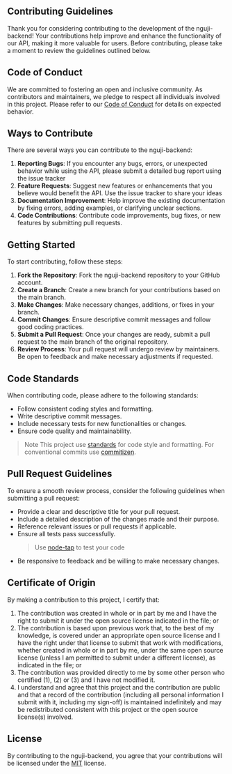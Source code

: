 ## Contributing Guidelines

Thank you for considering contributing to the development of the nguji-backend!
Your contributions help improve and enhance the functionality of our API, making it more valuable for users.
Before contributing, please take a moment to review the guidelines outlined below.

## Code of Conduct

We are committed to fostering an open and inclusive community.
As contributors and maintainers, we pledge to respect all individuals involved in this project.
Please refer to our [Code of Conduct](https://github.com/ngujio/nguji-backend/blob/main/CODE_OF_CONDUCT.md) for details on expected behavior.

## Ways to Contribute

There are several ways you can contribute to the nguji-backend:

1. **Reporting Bugs**: If you encounter any bugs, errors, or unexpected behavior while using the API, please submit a detailed bug report using the issue tracker
2. **Feature Requests**: Suggest new features or enhancements that you believe would benefit the API. Use the issue tracker to share your ideas
3. **Documentation Improvement**: Help improve the existing documentation by fixing errors, adding examples, or clarifying unclear sections.
4. **Code Contributions**: Contribute code improvements, bug fixes, or new features by submitting pull requests.

## Getting Started

To start contributing, follow these steps:

1. **Fork the Repository**: Fork the nguji-backend repository to your GitHub account.
2. **Create a Branch**: Create a new branch for your contributions based on the main branch.
3. **Make Changes**: Make necessary changes, additions, or fixes in your branch.
4. **Commit Changes**: Ensure descriptive commit messages and follow good coding practices.
5. **Submit a Pull Request**: Once your changes are ready, submit a pull request to the main branch of the original repository.
6. **Review Process**: Your pull request will undergo review by maintainers. Be open to feedback and make necessary adjustments if requested.

## Code Standards

When contributing code, please adhere to the following standards:

- Follow consistent coding styles and formatting.
- Write descriptive commit messages.
- Include necessary tests for new functionalities or changes.
- Ensure code quality and maintainability.

> Note
> This project use [standards](https://www.npmjs.com/package/standard) for code style and formatting.
> For conventional commits use [commitizen]().

## Pull Request Guidelines

To ensure a smooth review process, consider the following guidelines when submitting a pull request:

- Provide a clear and descriptive title for your pull request.
- Include a detailed description of the changes made and their purpose.
- Reference relevant issues or pull requests if applicable.
- Ensure all tests pass successfully.
  > Use [node-tap](https://node-tap.org/basics/#installing-tap) to test your code
- Be responsive to feedback and be willing to make necessary changes.

## Certificate of Origin

By making a contribution to this project, I certify that:

1.  The contribution was created in whole or in part by me and I have the right to submit it under the open source license indicated in the file; or
2.  The contribution is based upon previous work that, to the best of my knowledge, is covered under an appropriate open source license and I have the right under that license to submit that work with modifications, whether created in whole or in part by me, under the same open source license (unless I am permitted to submit under a different license), as indicated in the file; or
3.  The contribution was provided directly to me by some other person who certified (1), (2) or (3) and I have not modified it.
4.  I understand and agree that this project and the contribution are public and that a record of the contribution (including all personal information I submit with it, including my sign-off) is maintained indefinitely and may be redistributed consistent with this project or the open source license(s) involved.

## License

By contributing to the nguji-backend, you agree that your contributions will be licensed under the [MIT](https://github.com/ngujio/nguji-backend/blob/main/LICENSE) license.

